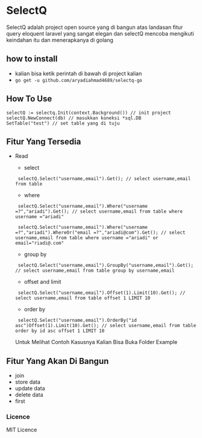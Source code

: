 # SelectQ
SelectQ adalah project open source yang di bangun atas landasan fitur query eloquent laravel yang sangat elegan dan selectQ mencoba mengikuti keindahan itu dan menerapkanya di golang

## how to install
 - kalian bisa ketik perintah di bawah di project kalian
 - ``` go get -u github.com/aryadiahmad4689/selectq-go ```
 
## How To Use
```
selectQ := selectq.Init(context.Background()) // init project
selectQ.NewConnect(db) // masukkan koneksi *sql.DB
SetTable("test") // set table yang di tuju
```
## Fitur Yang Tersedia
- Read
    - select
   ```
    selectQ.Select("username,email").Get(); // select username,email from table
   ```
   - where
   ```
    selectQ.Select("username,email").Where("username =?","ariadi").Get(); // select username,email from table where username ="ariadi"
    
    selectQ.Select("username,email").Where("username =?","ariadi").WhereOr("email =?","ariadi@com").Get(); // select username,email from table where username ="ariadi" or email="riadi@.com"
   ```
   - group by
   ```
    selectQ.Select("username,email").GroupBy("username,email").Get(); // select username,email from table group by username,email
   ```
   - offset and limit
   ```
    selectQ.Select("username,email").Offset(1).Limit(10).Get(); // select username,email from table offset 1 LIMIT 10
   ```
    - order by
   ```
    selectQ.Select("username,email").OrderBy("id asc")Offset(1).Limit(10).Get(); // select username,email from table order by id asc offset 1 LIMIT 10
   ```

   Untuk Melihat Contoh Kasusnya Kalian Bisa Buka Folder Example

 ## Fitur Yang Akan Di Bangun
  - join
  - store data
  - update data
  - delete data
  - first
   
   ### Licence
   MIT Licence
  